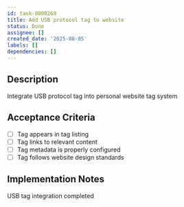 ```yaml
---
id: task-0000269
title: Add USB protocol tag to website
status: Done
assignee: []
created_date: '2025-08-05'
labels: []
dependencies: []
---
```


## Description

Integrate USB protocol tag into personal website tag system

## Acceptance Criteria

- [ ] Tag appears in tag listing
- [ ] Tag links to relevant content
- [ ] Tag metadata is properly configured
- [ ] Tag follows website design standards

## Implementation Notes

USB tag integration completed
